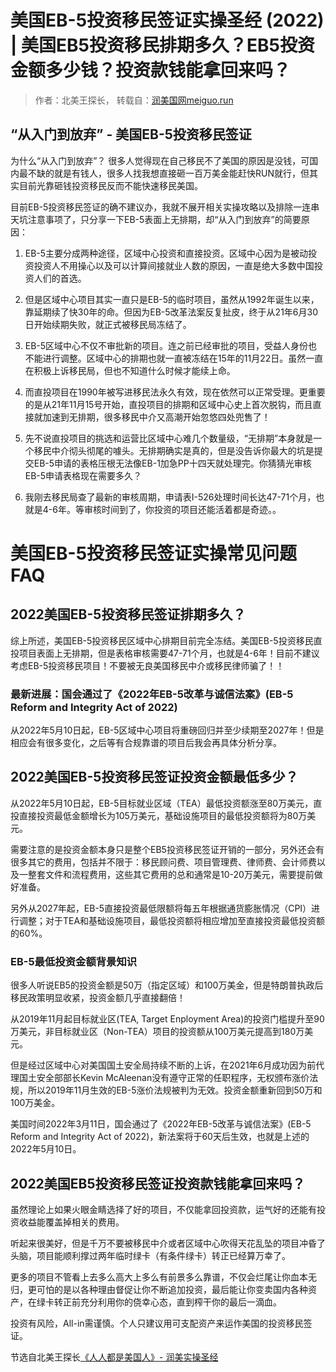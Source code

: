 # 美国EB-5投资移民签证实操圣经 (2022) | 美国EB5投资移民排期多久？EB5投资金额多少钱？投资款钱能拿回来吗？

> 作者：北美王探长， 转载自：[润美国网meiguo.run](https://www.meiguo.run/post/%E7%BE%8E%E5%9B%BDeb-5%E6%8A%95%E8%B5%84%E7%A7%BB%E6%B0%91%E7%AD%BE%E8%AF%81%E5%AE%9E%E6%93%8D%E5%9C%A3%E7%BB%8F-2022-%E7%BE%8E%E5%9B%BDeb5%E6%8A%95%E8%B5%84%E7%A7%BB%E6%B0%91%E6%8E%92%E6%9C%9F%E5%A4%9A%E4%B9%85%EF%BC%9Feb5%E6%8A%95%E8%B5%84%E9%87%91%E9%A2%9D%E5%A4%9A%E5%B0%91%E9%92%B1%EF%BC%9F%E6%8A%95%E8%B5%84%E6%AC%BE%E9%92%B1%E8%83%BD%E6%8B%BF%E5%9B%9E%E6%9D%A5%E5%90%97%EF%BC%9F)

## “从入门到放弃” - 美国EB-5投资移民签证

为什么“从入门到放弃”？
很多人觉得现在自己移民不了美国的原因是没钱，可国内最不缺的就是有钱人，很多人找我想直接砸一百万美金能赶快RUN就行，但其实目前光靠砸钱投资移民反而不能快速移民美国。


目前EB-5投资移民签证的确不建议办，我就不展开相关实操攻略以及排除一连串天坑注意事项了，只分享一下EB-5表面上无排期，却“从入门到放弃”的简要原因：


1. EB-5主要分成两种途径，区域中心投资和直接投资。区域中心因为是被动投资投资人不用操心以及可以计算间接就业人数的原因，一直是绝大多数中国投资人们的首选。


2. 但是区域中心项目其实一直只是EB-5的临时项目，虽然从1992年诞生以来，靠延期续了快30年的命。但因为EB-5改革法案反复扯皮，终于从21年6月30日开始续期失败，就正式被移民局冻结了。


3. EB-5区域中心不仅不审批新的项目。连之前已经审批的项目，受益人身份也不能进行调整。区域中心的排期也就一直被冻结在15年的11月22日。虽然一直在积极上诉移民局，但也不知道什么时候才能续上命。


4. 而直投项目在1990年被写进移民法永久有效，现在依然可以正常受理。更重要的是从21年11月15号开始，直投项目的排期和区域中心史上首次脱钩，而且直接就加速到无排期，很多移民中介又高潮开始忽悠四处兜售了！

5. 先不说直投项目的挑选和运营比区域中心难几个数量级，“无排期”本身就是一个移民中介彻头彻尾的噱头。无排期确实是真的，但是没告诉你最大的坑是提交EB-5申请的表格压根无法像EB-1加急PP十四天就处理完。你猜猜光审核EB-5申请表格现在需要多久？


6. 我刚去移民局查了最新的审核周期，申请表I-526处理时间长达47-71个月，也就是4-6年。等审核时间到了，你投资的项目还能活着都是奇迹。。

# 美国EB-5投资移民签证实操常见问题FAQ
## 2022美国EB-5投资移民签证排期多久？
综上所述，美国EB-5投资移民区域中心排期目前完全冻结。美国EB-5投资移民直投项目表面上无排期，但是表格审核需要47-71个月，也就是4-6年！目前不建议考虑EB-5投资移民项目！不要被无良美国移民中介或移民律师骗了！！


### 最新进展：国会通过了《2022年EB-5改革与诚信法案》(EB-5 Reform and Integrity Act of 2022)
从2022年5月10日起，EB-5区域中心项目将重磅回归并至少续期至2027年！但是相应会有很多变化，之后等有合规靠谱的项目后我会再具体分析分享。


## 2022美国EB-5投资移民签证投资金额最低多少？
从2022年5月10日起，EB-5目标就业区域（TEA）最低投资额涨至80万美元，直投直接投资最低金额增长为105万美元，基础设施项目的最低投资额将为80万美元。


需要注意的是投资金额本身只是整个EB5投资移民签证开销的一部分，另外还会有很多其它的费用，包括并不限于：移民顾问费、项目管理费、律师费、会计师费以及一整套文件和流程费用，这些其它费用的总和通常是10-20万美元，需要提前做好准备。


另外从2027年起，EB-5直接投资最低限额将每五年根据通货膨胀情况（CPI）进行调整；对于TEA和基础设施项目，最低投资额将相应增加至直接投资最低投资额的60%。


### EB-5最低投资金额背景知识
很多人听说EB5的投资金额是50万（指定区域）和100万美金，但是特朗普执政后移民政策明显收紧，投资金额几乎直接翻倍！


从2019年11月起目标就业区(TEA, Target Enployment Area)的投资门槛提升至90万美元，非目标就业区（Non-TEA）项目的投资额从100万美元提高到180万美元。


但是经过区域中心对美国国土安全局持续不断的上诉，在2021年6月成功因为前代理国土安全部部长Kevin McAleenan没有遵守正常的任职程序，无权颁布涨价法规，所以2019年11月生效的EB-5涨价法规被判为无效。投资金额重新回到50万和100万美金。


美国时间2022年3月11日，国会通过了《2022年EB-5改革与诚信法案》(EB-5 Reform and Integrity Act of 2022)，新法案将于60天后生效，也就是上述的2022年5月10日。


## 2022美国EB5投资移民签证投资款钱能拿回来吗？
虽然理论上如果火眼金睛选择了好的项目，不仅能拿回投资款，运气好的还能有投资收益能覆盖掉相关的费用。


听起来很美好，但是千万不要被移民中介或者区域中心吹得天花乱坠的项目冲昏了头脑，项目能顺利撑过两年临时绿卡（有条件绿卡）转正已经算万幸了。


更多的项目不管看上去多么高大上多么有前景多么靠谱，不仅会烂尾让你血本无归，更可怕的是以各种理由督促让你不断追加投资，最后能让你变卖国内各种资产，在绿卡转正前充分利用你的侥幸心态，直到榨干你的最后一滴血。


投资有风险，All-in需谨慎。个人只建议用可支配资产来运作美国的投资移民签证。

节选自北美王探长[《人人都是美国人》- 润美实操圣经](https://www.meiguo.run/post/born-american-but-in-the-wrong-place)
